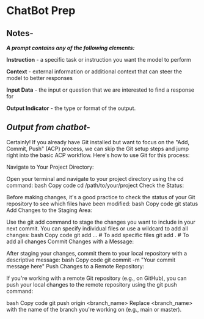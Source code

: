 # ChatBot Prep
## Notes-
***A prompt contains any of the following elements:***

**Instruction** - a specific task or instruction you want the model to perform

**Context** - external information or additional context that can steer the model to better responses

**Input Data** - the input or question that we are interested to find a response for

**Output Indicator** - the type or format of the output.
## ***Output from chatbot-***
Certainly! If you already have Git installed but want to focus on the "Add, Commit, Push" (ACP) process, we can skip the Git setup steps and jump right into the basic ACP workflow. Here's how to use Git for this process:

Navigate to Your Project Directory:

Open your terminal and navigate to your project directory using the cd command:
bash
Copy code
cd /path/to/your/project
Check the Status:

Before making changes, it's a good practice to check the status of your Git repository to see which files have been modified:
bash
Copy code
git status
Add Changes to the Staging Area:

Use the git add command to stage the changes you want to include in your next commit. You can specify individual files or use a wildcard to add all changes:
bash
Copy code
git add <file1> <file2> ...  # To add specific files
git add .                    # To add all changes
Commit Changes with a Message:

After staging your changes, commit them to your local repository with a descriptive message:
bash
Copy code
git commit -m "Your commit message here"
Push Changes to a Remote Repository:

If you're working with a remote Git repository (e.g., on GitHub), you can push your local changes to the remote repository using the git push command:

bash
Copy code
git push origin <branch_name>
Replace <branch_name> with the name of the branch you're working on (e.g., main or master).